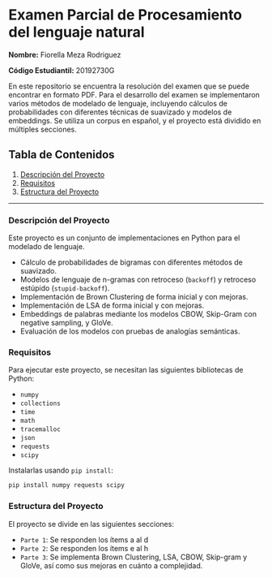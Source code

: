 

# Examen Parcial de Procesamiento del lenguaje natural

**Nombre:** Fiorella Meza Rodriguez

**Código Estudiantil:** 20192730G

En este repositorio se encuentra la resolución del examen que se puede encontrar en formato PDF.
Para el desarrollo del examen se implementaron varios métodos de modelado de lenguaje, incluyendo cálculos de probabilidades con diferentes técnicas de suavizado y modelos de embeddings. Se utiliza un corpus en español, y el proyecto está dividido en múltiples secciones.

## Tabla de Contenidos

1. [Descripción del Proyecto](#descripción-del-proyecto)
2. [Requisitos](#requisitos)
3. [Estructura del Proyecto](#estructura-del-proyecto)




---

### Descripción del Proyecto

Este proyecto es un conjunto de implementaciones en Python para el modelado de lenguaje.

- Cálculo de probabilidades de bigramas con diferentes métodos de suavizado.
- Modelos de lenguaje de n-gramas con retroceso (`backoff`) y retroceso estúpido (`stupid-backoff`).
- Implementación de Brown Clustering de forma inicial y con mejoras. 
- Implementación de LSA de forma inicial y con mejoras.
- Embeddings de palabras mediante los modelos CBOW, Skip-Gram con negative sampling, y GloVe.
- Evaluación de los modelos con pruebas de analogías semánticas.

### Requisitos

Para ejecutar este proyecto, se necesitan las siguientes bibliotecas de Python:

- `numpy`
- `collections`
- `time`
- `math`
- `tracemalloc`
- `json`
- `requests`
- `scipy`

Instalarlas usando `pip install`:

```bash
pip install numpy requests scipy
```

### Estructura del Proyecto

El proyecto se divide en las siguientes secciones:

- `Parte 1`: Se responden los ítems a al d
- `Parte 2`: Se responden los ítems e al h
- `Parte 3`: Se implementa Brown Clustering, LSA, CBOW, Skip-gram y GloVe, así como sus mejoras en cuánto a complejidad.

